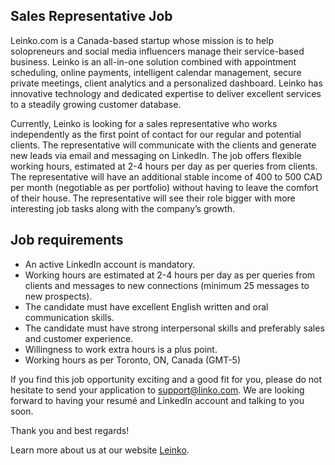 ## Sales Representative Job

Leinko.com is a Canada-based startup whose mission is to help solopreneurs and social media influencers manage their service-based business. Leinko is an all-in-one solution combined with appointment scheduling, online payments, intelligent calendar management, secure private meetings, client analytics and a personalized dashboard. Leinko has innovative technology and dedicated expertise to deliver excellent services to a steadily growing customer database.

Currently, Leinko is looking for a sales representative who works independently as the first point of contact for our regular and potential clients. The representative will communicate with the clients and generate new leads via email and messaging on LinkedIn. The job offers flexible working hours, estimated at 2-4 hours per day as per queries from clients. The representative will have an additional stable income of 400 to 500 CAD per month (negotiable as per portfolio) without having to leave the comfort of their house. The representative will see their role bigger with more interesting job tasks along with the company’s growth.

## Job requirements
- An active LinkedIn account is mandatory.
- Working hours are estimated at 2-4 hours per day as per queries from clients and messages to new connections (minimum 25 messages to new prospects).
- The candidate must have excellent English written and oral communication skills.
- The candidate must have strong interpersonal skills and preferably sales and customer experience.
- Willingness to work extra hours is a plus point.
- Working hours as per Toronto, ON, Canada (GMT-5)

If you find this job opportunity exciting and a good fit for you, please do not hesitate to send your application to support@linko.com. We are looking forward to having your resumé and LinkedIn account and talking to you soon.

Thank you and best regards!

Learn more about us at our website [Leinko](https://leinko.com/).
